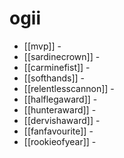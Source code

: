 # ogii

* [[mvp]] - 
* [[sardinecrown]] - 
* [[carminefist]] - 
* [[softhands]] - 
* [[relentlesscannon]] - 
* [[halflegaward]] - 
* [[hunteraward]] - 
* [[dervishaward]] - 
* [[fanfavourite]] - 
* [[rookieofyear]] - 